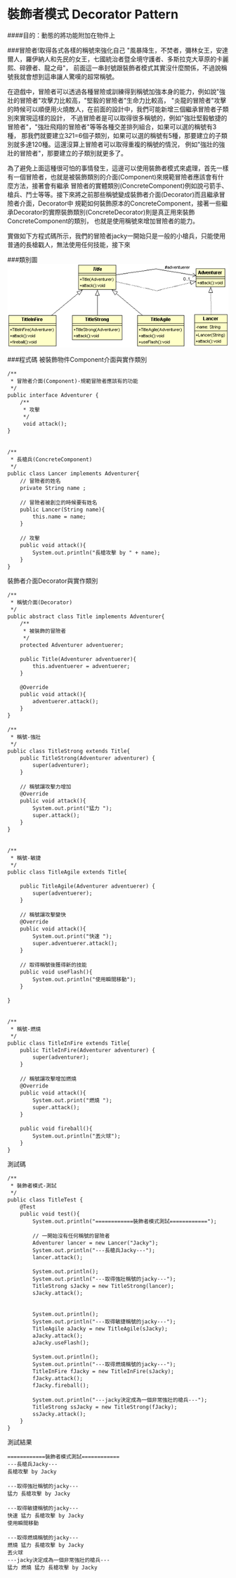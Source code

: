 # 裝飾者模式 Decorator Pattern
  
####目的：動態的將功能附加在物件上

###冒險者!取得各式各樣的稱號來強化自己
"風暴降生，不焚者，彌林女王，安達爾人，羅伊納人和先民的女王，七國統治者暨全境守護者、多斯拉克大草原的卡麗熙、碎鐐者、龍之母"，
前面這一串封號跟裝飾者模式其實沒什麼關係，不過說稱號我就會想到這串讓人驚嘆的超常稱號。
  
在遊戲中，冒險者可以透過各種冒險或訓練得到稱號加強本身的能力，例如說"強壯的冒險者"攻擊力比較高，"堅毅的冒險者"生命力比較高，
"炎龍的冒險者"攻擊的時候可以順便用火燒敵人，在前面的設計中，我們可能新增三個繼承冒險者子類別來實現這樣的設計，
不過冒險者是可以取得很多稱號的，例如"強壯堅毅敏捷的冒險者"，"強壯飛翔的冒險者"等等各種交差排列組合，如果可以選的稱號有3種，
那我們就要建立3*2*1=6個子類別，如果可以選的稱號有5種，那要建立的子類別就多達120種。這還沒算上冒險者可以取得重複的稱號的情況，
例如"強壯的強壯的冒險者"，那要建立的子類別就更多了。  

為了避免上面這種很可怕的事情發生，這邊可以使用裝飾者模式來處理，首先一樣有一個冒險者，也就是被裝飾類別的介面(Component)來規範冒險者應該會有什麼方法，接著會有繼承
冒險者的實體類別(ConcreteComponent)例如說弓箭手、槍兵、鬥士等等。接下來將之前那些稱號變成裝飾者介面(Decorator)而且繼承冒險者介面，Decorator中
規範如何裝飾原本的ConcreteComponent，接著一些繼承Decorator的實際裝飾類別(ConcreteDecorator)則是真正用來裝飾ConcreteComponent的類別，
也就是使用稱號來增加冒險者的能力。  

實做如下方程式碼所示，我們的冒險者jacky一開始只是一般的小槍兵，只能使用普通的長槍戳人，無法使用任何技能，接下來

  
###類別圖
![Decorator Class Diagram](image/decorator.gif)  
   
###程式碼 
被裝飾物件Component介面與實作類別
```
/**
 * 冒險者介面(Component)-規範冒險者應該有的功能
 */
public interface Adventurer {	
	/**
	 * 攻擊
	 */
	 void attack();
}


/**
 * 長槍兵(ConcreteComponent)
 */
public class Lancer implements Adventurer{
	// 冒險者的姓名
	private String name ;

	// 冒險者被創立的時候要有姓名
	public Lancer(String name){
		this.name = name;
	}

	// 攻擊
	public void attack(){
		System.out.println("長槍攻擊 by " + name);
	}
}
```
裝飾者介面Decorator與實作類別
```
/**
 * 稱號介面(Decorator)
 */
public abstract class Title implements Adventurer{
	/**
	 * 被裝飾的冒險者
	 */
	protected Adventurer adventuerer;
	
	public Title(Adventurer adventuerer){
		this.adventuerer = adventuerer;
	}
	
	@Override
	public void attack(){
		adventuerer.attack();
	}
}

/**
 * 稱號-強壯
 */
public class TitleStrong extends Title{	
	public TitleStrong(Adventurer adventurer) {
		super(adventurer);
	}
	
	// 稱號讓攻擊力增加
	@Override
	public void attack(){
		System.out.print("猛力 ");
		super.attack();
	}
}


/**
 * 稱號-敏捷
 */
public class TitleAgile extends Title{	

	public TitleAgile(Adventurer adventuerer) {
		super(adventuerer);
	}

	// 稱號讓攻擊變快
	@Override
	public void attack(){
		System.out.print("快速 ");
		super.adventuerer.attack();
	}

	// 取得稱號後獲得新的技能
	public void useFlash(){
		System.out.println("使用瞬間移動");
	}

}


/**
 * 稱號-燃燒
 */
public class TitleInFire extends Title{
	public TitleInFire(Adventurer adventurer) {
		super(adventurer);
	}
	
	// 稱號讓攻擊增加燃燒
	@Override
	public void attack(){
		System.out.print("燃燒 ");
		super.attack();
	}
	
	public void fireball(){
		System.out.println("丟火球");
	}
}
```
測試碼  
```
/**
 * 裝飾者模式-測試
 */
public class TitleTest {
	@Test
	public void test(){
		System.out.println("============裝飾者模式測試============");

		// 一開始沒有任何稱號的冒險者
		Adventurer lancer = new Lancer("Jacky");
		System.out.println("---長槍兵Jacky---");
		lancer.attack();
		
		System.out.println();	
		System.out.println("---取得強壯稱號的jacky---");
		TitleStrong sJacky = new TitleStrong(lancer);
		sJacky.attack();

		
		System.out.println();
		System.out.println("---取得敏捷稱號的jacky---");
		TitleAgile aJacky = new TitleAgile(sJacky);
		aJacky.attack();
		aJacky.useFlash();
		
		System.out.println();
		System.out.println("---取得燃燒稱號的jacky---");
		TitleInFire fJacky = new TitleInFire(sJacky);
		fJacky.attack();
		fJacky.fireball();	
		
		System.out.println("---jacky決定成為一個非常強壯的槍兵---");
		TitleStrong ssJacky = new TitleStrong(fJacky);
		ssJacky.attack();
	}
}

```
測試結果
```
============裝飾者模式測試============
---長槍兵Jacky---
長槍攻擊 by Jacky

---取得強壯稱號的jacky---
猛力 長槍攻擊 by Jacky

---取得敏捷稱號的jacky---
快速 猛力 長槍攻擊 by Jacky
使用瞬間移動

---取得燃燒稱號的jacky---
燃燒 猛力 長槍攻擊 by Jacky
丟火球
---jacky決定成為一個非常強壯的槍兵---
猛力 燃燒 猛力 長槍攻擊 by Jacky 
```